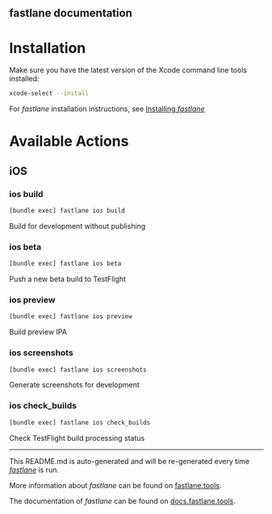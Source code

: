 fastlane documentation
----

# Installation

Make sure you have the latest version of the Xcode command line tools installed:

```sh
xcode-select --install
```

For _fastlane_ installation instructions, see [Installing _fastlane_](https://docs.fastlane.tools/#installing-fastlane)

# Available Actions

## iOS

### ios build

```sh
[bundle exec] fastlane ios build
```

Build for development without publishing

### ios beta

```sh
[bundle exec] fastlane ios beta
```

Push a new beta build to TestFlight

### ios preview

```sh
[bundle exec] fastlane ios preview
```

Build preview IPA

### ios screenshots

```sh
[bundle exec] fastlane ios screenshots
```

Generate screenshots for development

### ios check_builds

```sh
[bundle exec] fastlane ios check_builds
```

Check TestFlight build processing status

----

This README.md is auto-generated and will be re-generated every time [_fastlane_](https://fastlane.tools) is run.

More information about _fastlane_ can be found on [fastlane.tools](https://fastlane.tools).

The documentation of _fastlane_ can be found on [docs.fastlane.tools](https://docs.fastlane.tools).
